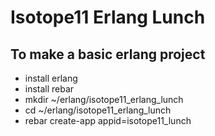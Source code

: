 # Isotope11 Erlang Lunch

## To make a basic erlang project
- install erlang
- install rebar
- mkdir ~/erlang/isotope11_erlang_lunch
- cd ~/erlang/isotope11_erlang_lunch
- rebar create-app appid=isotope11_lunch
